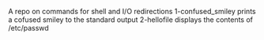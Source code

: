 A repo on commands for shell and I/O redirections
1-confused_smiley prints a cofused smiley to the standard output
2-hellofile displays the contents of /etc/passwd
